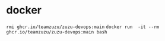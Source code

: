 # docker

```rmi ghcr.io/teamzuzu/zuzu-devops:main```
```docker run  -it --rm ghcr.io/teamzuzu/zuzu-devops:main bash```
